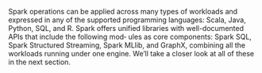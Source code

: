 Spark operations can be applied across many types of workloads and expressed in any of the supported programming languages: Scala, Java, Python, SQL, and R. Spark offers unified libraries with well-documented APIs that include the following mod‐ ules as core components: Spark SQL, Spark Structured Streaming, Spark MLlib, and GraphX, combining all the workloads running under one engine. We’ll take a closer look at all of these in the next section.
